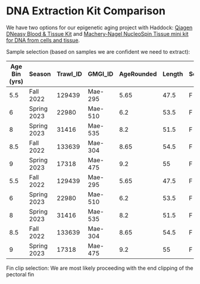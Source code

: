 # DNA Extraction Kit Comparison

We have two options for our epigenetic aging project with Haddock: [Qiagen DNeasy Blood & Tissue Kit](https://www.qiagen.com/us/products/discovery-and-translational-research/dna-rna-purification/dna-purification/genomic-dna/dneasy-blood-and-tissue-kit?catno=69506) and [Machery-Nagel NucleoSpin Tissue mini kit for DNA from cells and tissue](https://www.mn-net.com/us/nucleospin-tissue-mini-kit-for-dna-from-cells-and-tissue-740952.50?number=&c=5291). 

Sample selection (based on samples we are confident we need to extract): 

| Age Bin   (yrs) | Season      | Trawl_ID | GMGI_ID | AgeRounded | Length | Sex | Length Bin | Kit    | Extraction ID |
|-----------------|-------------|----------|---------|------------|--------|-----|------------|--------|---------------|
| 5.5             | Fall 2022   | 129439   | Mae-295 | 5.65       | 47.5   | F   | 45-50      | Qiagen | Q1            |
| 6               | Spring 2023 | 22980    | Mae-510 | 6.2        | 53.5   | F   | 50-55      | Qiagen | Q2            |
| 8               | Spring 2023 | 31416    | Mae-535 | 8.2        | 51.5   | F   | 50-55      | Qiagen | Q3            |
| 8.5             | Fall 2022   | 133639   | Mae-304 | 8.65       | 54.5   | F   | 50-55      | Qiagen | Q4            |
| 9               | Spring 2023 | 17318    | Mae-475 | 9.2        | 55     | F   | 50-55      | Qiagen | Q5            |
| 5.5             | Fall 2022   | 129439   | Mae-295 | 5.65       | 47.5   | F   | 45-50      | MN     | MN1           |
| 6               | Spring 2023 | 22980    | Mae-510 | 6.2        | 53.5   | F   | 50-55      | MN     | MN2           |
| 8               | Spring 2023 | 31416    | Mae-535 | 8.2        | 51.5   | F   | 50-55      | MN     | MN3           |
| 8.5             | Fall 2022   | 133639   | Mae-304 | 8.65       | 54.5   | F   | 50-55      | MN     | MN4           |
| 9               | Spring 2023 | 17318    | Mae-475 | 9.2        | 55     | F   | 50-55      | MN     | MN5           |

Fin clip selection: We are most likely proceeding with the end clipping of the pectoral fin 

